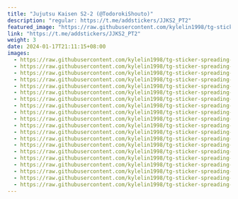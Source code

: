 ```yaml
---
title: "Jujutsu Kaisen S2-2 (@TodorokiShouto)"
description: "regular: https://t.me/addstickers/JJKS2_PT2"
featured_image: "https://raw.githubusercontent.com/kylelin1998/tg-sticker-spreading-worldwide-images/main/img/d80dcc4c-d617-4856-9f22-81d0474556da.jpg"
link: "https://t.me/addstickers/JJKS2_PT2"
weight: 3
date: 2024-01-17T21:11:15+08:00
images:
  - https://raw.githubusercontent.com/kylelin1998/tg-sticker-spreading-worldwide-images/main/img/d80dcc4c-d617-4856-9f22-81d0474556da.jpg
  - https://raw.githubusercontent.com/kylelin1998/tg-sticker-spreading-worldwide-images/main/img/e3ae66bf-dcd6-4112-a635-f7757fb25c9c.jpg
  - https://raw.githubusercontent.com/kylelin1998/tg-sticker-spreading-worldwide-images/main/img/bafc9e2b-e52e-4cb7-b7fe-7391b94bd68a.jpg
  - https://raw.githubusercontent.com/kylelin1998/tg-sticker-spreading-worldwide-images/main/img/7670e9d6-cd2f-4617-b85e-bb305b4315e1.jpg
  - https://raw.githubusercontent.com/kylelin1998/tg-sticker-spreading-worldwide-images/main/img/707ccd61-ae62-40e9-a9f0-2b263fc03488.jpg
  - https://raw.githubusercontent.com/kylelin1998/tg-sticker-spreading-worldwide-images/main/img/6def840e-9ee8-480c-8b56-8460d2cab20f.jpg
  - https://raw.githubusercontent.com/kylelin1998/tg-sticker-spreading-worldwide-images/main/img/1ccd3c07-ee9d-4eb7-93e9-95d0b46968af.jpg
  - https://raw.githubusercontent.com/kylelin1998/tg-sticker-spreading-worldwide-images/main/img/957b3352-1d0e-4741-b20b-979377446cbc.jpg
  - https://raw.githubusercontent.com/kylelin1998/tg-sticker-spreading-worldwide-images/main/img/cecc699f-7d1b-4a20-993d-9736391aac0f.jpg
  - https://raw.githubusercontent.com/kylelin1998/tg-sticker-spreading-worldwide-images/main/img/b9d08f71-fa85-4a82-82c7-003939f6cca7.jpg
  - https://raw.githubusercontent.com/kylelin1998/tg-sticker-spreading-worldwide-images/main/img/28f29a81-8a30-4e7c-927d-b087e34a7649.jpg
  - https://raw.githubusercontent.com/kylelin1998/tg-sticker-spreading-worldwide-images/main/img/78cf163b-2d19-474a-9428-52e6e11664ca.jpg
  - https://raw.githubusercontent.com/kylelin1998/tg-sticker-spreading-worldwide-images/main/img/0c484941-eca4-494d-be4e-502dc864bf12.jpg
  - https://raw.githubusercontent.com/kylelin1998/tg-sticker-spreading-worldwide-images/main/img/a574fec6-1809-41e6-8abb-038216a8f96d.jpg
  - https://raw.githubusercontent.com/kylelin1998/tg-sticker-spreading-worldwide-images/main/img/d92f243e-2006-4498-9dd3-77c82b006e37.jpg
  - https://raw.githubusercontent.com/kylelin1998/tg-sticker-spreading-worldwide-images/main/img/62bef81e-cc30-45cf-973c-c9918bb59831.jpg
  - https://raw.githubusercontent.com/kylelin1998/tg-sticker-spreading-worldwide-images/main/img/dd6c130c-74e2-4d5d-8ba8-86be53a86a2a.jpg
  - https://raw.githubusercontent.com/kylelin1998/tg-sticker-spreading-worldwide-images/main/img/9cd3c265-2d78-4ea1-87c6-51fffed661d5.jpg
  - https://raw.githubusercontent.com/kylelin1998/tg-sticker-spreading-worldwide-images/main/img/5b000760-49db-4ad2-bbc4-2ccc000e7b29.jpg
  - https://raw.githubusercontent.com/kylelin1998/tg-sticker-spreading-worldwide-images/main/img/de0db891-b2e0-45c6-96a7-ab0a86deab0f.jpg
---
```

